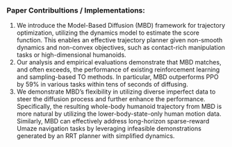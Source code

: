 ### Paper Contribultions / Implementations:

1. We introduce the Model-Based Diffusion (MBD) framework for trajectory optimization, utilizing the dynamics model to estimate the score function. This enables an effective trajectory planner given non-smooth dynamics and non-convex objectives, such as contact-rich manipulation tasks or
high-dimensional humanoids.
2. Our analysis and empirical evaluations demonstrate that MBD matches, and often exceeds, the performance of existing reinforcement learning and sampling-based TO methods. In particular, MBD outperforms PPO by 59% in various tasks within tens of seconds of diffusing.
3. We demonstrate MBD’s flexibility in utilizing diverse imperfect data to steer the diffusion process and further enhance the performance. Specifically, the resulting whole-body humanoid trajectory from MBD is more natural by utilizing the lower-body-state-only human motion data. Similarly,
MBD can effectively address long-horizon sparse-reward Umaze navigation tasks by leveraging infeasible demonstrations generated by an RRT planner with simplified dynamics.
